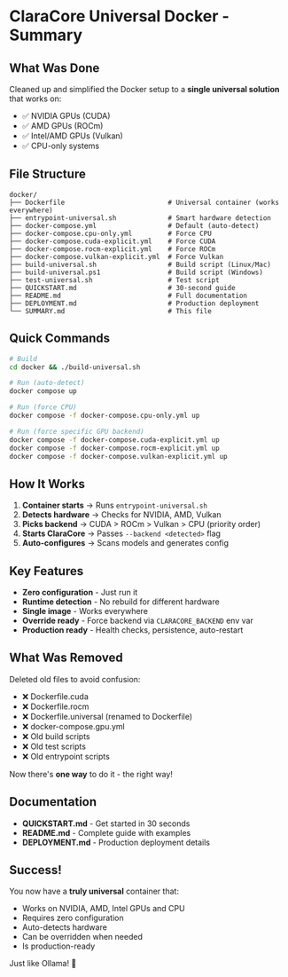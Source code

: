 # ClaraCore Universal Docker - Summary

## What Was Done

Cleaned up and simplified the Docker setup to a **single universal solution** that works on:
- ✅ NVIDIA GPUs (CUDA)
- ✅ AMD GPUs (ROCm)  
- ✅ Intel/AMD GPUs (Vulkan)
- ✅ CPU-only systems

## File Structure

```
docker/
├── Dockerfile                          # Universal container (works everywhere)
├── entrypoint-universal.sh             # Smart hardware detection
├── docker-compose.yml                  # Default (auto-detect)
├── docker-compose.cpu-only.yml         # Force CPU
├── docker-compose.cuda-explicit.yml    # Force CUDA
├── docker-compose.rocm-explicit.yml    # Force ROCm
├── docker-compose.vulkan-explicit.yml  # Force Vulkan
├── build-universal.sh                  # Build script (Linux/Mac)
├── build-universal.ps1                 # Build script (Windows)
├── test-universal.sh                   # Test script
├── QUICKSTART.md                       # 30-second guide
├── README.md                           # Full documentation
├── DEPLOYMENT.md                       # Production deployment
└── SUMMARY.md                          # This file
```

## Quick Commands

```bash
# Build
cd docker && ./build-universal.sh

# Run (auto-detect)
docker compose up

# Run (force CPU)
docker compose -f docker-compose.cpu-only.yml up

# Run (force specific GPU backend)
docker compose -f docker-compose.cuda-explicit.yml up
docker compose -f docker-compose.rocm-explicit.yml up
docker compose -f docker-compose.vulkan-explicit.yml up
```

## How It Works

1. **Container starts** → Runs `entrypoint-universal.sh`
2. **Detects hardware** → Checks for NVIDIA, AMD, Vulkan
3. **Picks backend** → CUDA > ROCm > Vulkan > CPU (priority order)
4. **Starts ClaraCore** → Passes `--backend <detected>` flag
5. **Auto-configures** → Scans models and generates config

## Key Features

- **Zero configuration** - Just run it
- **Runtime detection** - No rebuild for different hardware
- **Single image** - Works everywhere
- **Override ready** - Force backend via `CLARACORE_BACKEND` env var
- **Production ready** - Health checks, persistence, auto-restart

## What Was Removed

Deleted old files to avoid confusion:
- ❌ Dockerfile.cuda
- ❌ Dockerfile.rocm
- ❌ Dockerfile.universal (renamed to Dockerfile)
- ❌ docker-compose.gpu.yml
- ❌ Old build scripts
- ❌ Old test scripts
- ❌ Old entrypoint scripts

Now there's **one way** to do it - the right way!

## Documentation

- **QUICKSTART.md** - Get started in 30 seconds
- **README.md** - Complete guide with examples
- **DEPLOYMENT.md** - Production deployment details

## Success!

You now have a **truly universal** container that:
- Works on NVIDIA, AMD, Intel GPUs and CPU
- Requires zero configuration
- Auto-detects hardware
- Can be overridden when needed
- Is production-ready

Just like Ollama! 🎉
